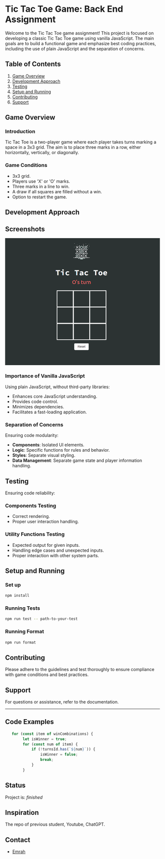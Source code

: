 # Tic Tac Toe Game: Back End Assignment

Welcome to the Tic Tac Toe game assignment! This project is focused on developing a classic Tic Tac Toe game using vanilla JavaScript. The main goals are to build a functional game and emphasize best coding practices, including the use of plain JavaScript and the separation of concerns.

## Table of Contents

1. [Game Overview](#game-overview)
2. [Development Approach](#development-approach)
3. [Testing](#testing)
4. [Setup and Running](#setup-and-running)
5. [Contributing](#contributing)
6. [Support](#support)

## Game Overview

### Introduction

Tic Tac Toe is a two-player game where each player takes turns marking a space in a 3x3 grid. The aim is to place three marks in a row, either horizontally, vertically, or diagonally.

### Game Conditions

- 3x3 grid.
- Players use 'X' or 'O' marks.
- Three marks in a line to win.
- A draw if all squares are filled without a win.
- Option to restart the game.

## Development Approach

## Screenshots

![screenshot](./assets/img/ticTacToeScreen.png)

### Importance of Vanilla JavaScript

Using plain JavaScript, without third-party libraries:

- Enhances core JavaScript understanding.
- Provides code control.
- Minimizes dependencies.
- Facilitates a fast-loading application.

### Separation of Concerns

Ensuring code modularity:

- **Components**: Isolated UI elements.
- **Logic**: Specific functions for rules and behavior.
- **Styles**: Separate visual styling.
- **Data Management**: Separate game state and player information handling.

## Testing

Ensuring code reliability:

### Components Testing

- Correct rendering.
- Proper user interaction handling.

### Utility Functions Testing

- Expected output for given inputs.
- Handling edge cases and unexpected inputs.
- Proper interaction with other system parts.

## Setup and Running

### Set up

```bash
npm install
```

### Running Tests

```bash
npm run test -- path-to-your-test
```

### Running Format

```bash
npm run format

```

## Contributing

Please adhere to the guidelines and test thoroughly to ensure compliance with game conditions and best practices.

## Support

For questions or assistance, refer to the documentation.

---

## Code Examples

```js
   for (const item of winCombinations) {
        let isWinner = true;
        for (const num of item) {
            if (!turnsId.has(`${num}`)) {
                isWinner = false;
                break;
            }
        }

```

## Status

Project is: _finished_

## Inspiration

The repo of previous student, Youtube, ChatGPT.

## Contact

- [Emrah](https://github.com/emrahhko)
